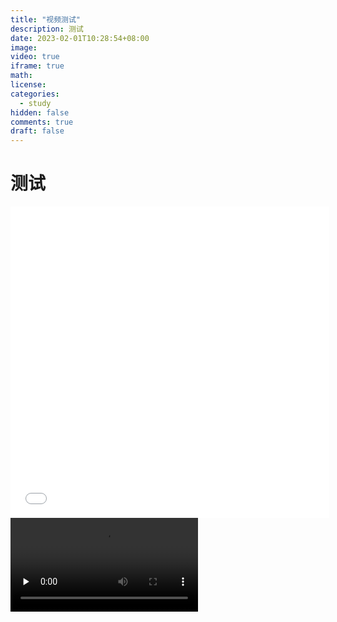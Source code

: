 ```yaml
---
title: "视频测试"
description: 测试
date: 2023-02-01T10:28:54+08:00
image: 
video: true
iframe: true
math: 
license: 
categories:
  - study
hidden: false
comments: true
draft: false
---
```


# 测试

<iframe height=498 width=510 src="/content/post/vlog/test.mp4" frameborder=0 allowfullscreen></iframe>

<video id="video" controls="" preload="none">
  <source id="mp4" src="/content/post/vlog/test.mp4" type="video/mp4">
</video>
